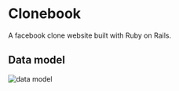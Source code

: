 # Clonebook

A facebook clone website built with Ruby on Rails.

## Data model

![data model](https://github.com/zenott/clonebook/blob/data-model/data-model/erd.jpg)
